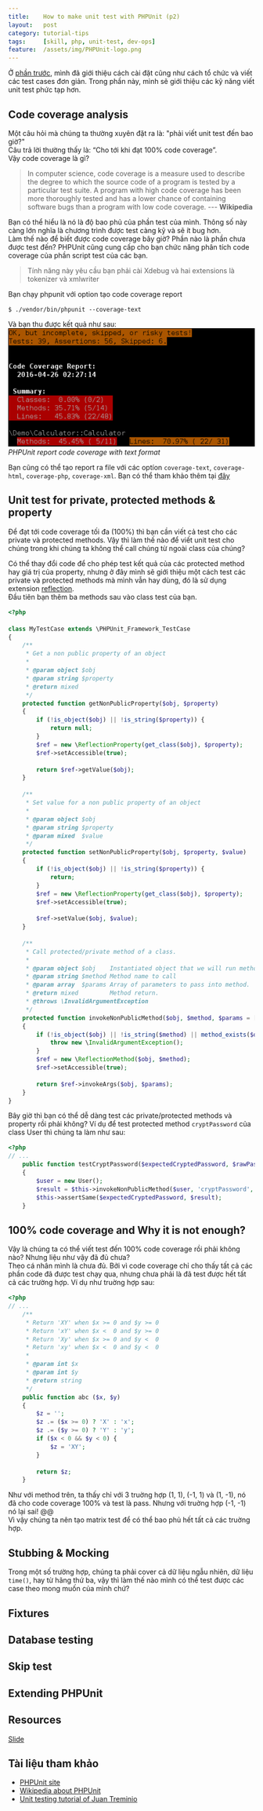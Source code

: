 ```yaml
---
title:    How to make unit test with PHPUnit (p2)
layout:   post
category: tutorial-tips
tags:     [skill, php, unit-test, dev-ops]
feature:  /assets/img/PHPUnit-logo.png
---
```


Ở [phần trước][prev-post], mình đã giới thiệu cách cài đặt cũng như cách tổ chức và
viết các test cases đơn giản. Trong phần này, mình sẽ giới thiệu các kỹ năng
viết unit test phức tạp hơn.

<!--more-->

## Code coverage analysis

Một câu hỏi mà chúng ta thường xuyên đặt ra là: "phải viết unit test đến bao giờ?"   
Câu trả lời thường thấy là: “Cho tới khi đạt 100% code coverage”.   
Vậy code coverage là gì?

> In computer science, code coverage is a measure used to describe the degree to
> which the source code of a program is tested by a particular test suite.
> A program with high code coverage has been more thoroughly tested and has a lower chance
> of containing software bugs than a program with low code coverage.
> --- **Wikipedia**

Bạn có thể hiểu là nó là độ bao phủ của phần test của mình. Thông số này càng lớn nghĩa
là chương trình được test càng kỹ và sẽ ít bug hơn.   
Làm thế nào để biết được code coverage bây giờ? Phần nào là phần chưa được test đến?
PHPUnit cũng cung cấp cho bạn chức năng phân tích code coverage của phần script test của các bạn.

> Tính năng này yêu cầu bạn phải cài Xdebug và hai extensions là tokenizer và xmlwriter

Bạn chạy phpunit với option tạo code coverage report

```
$ ./vendor/bin/phpunit --coverage-text
```

Và bạn thu được kết quả như sau:   
![Code coverage report](/assets/img/code-coverage-report.png)*PHPUnit report code coverage with text format*

Bạn cũng có thể tạo report ra file với các optíon `coverage-text`, `coverage-html`,
`coverage-php`, `coverage-xml`. Bạn có thể tham khảo thêm tại [đây][code-coverage-analysis]

## Unit test for private, protected methods & property

Để đạt tới code coverage tối đa (100%) thì bạn cần viết cả test cho các private
và protected methods. Vậy thì làm thế nào để viết unit test cho chúng trong khi
chúng ta không thể call chúng từ ngoài class của chúng?

Có thể thay đổi code để cho phép test kết quả của các protected method hay giá trị
của property, nhưng ở đây mình sẽ giới thiệu một cách test các private và protected
methods mà mình vẫn hay dùng, đó là sử dụng extension [reflection][php-reflection].   
Đầu tiên bạn thêm ba methods sau vào class test của bạn.

```php
<?php

class MyTestCase extends \PHPUnit_Framework_TestCase
{
    /**
     * Get a non public property of an object
     *
     * @param object $obj
     * @param string $property
     * @return mixed
     */
    protected function getNonPublicProperty($obj, $property)
    {
        if (!is_object($obj) || !is_string($property)) {
            return null;
        }
        $ref = new \ReflectionProperty(get_class($obj), $property);
        $ref->setAccessible(true);

        return $ref->getValue($obj);
    }

    /**
     * Set value for a non public property of an object
     *
     * @param object $obj
     * @param string $property
     * @param mixed  $value
     */
    protected function setNonPublicProperty($obj, $property, $value)
    {
        if (!is_object($obj) || !is_string($property)) {
            return;
        }
        $ref = new \ReflectionProperty(get_class($obj), $property);
        $ref->setAccessible(true);

        $ref->setValue($obj, $value);
    }

    /**
     * Call protected/private method of a class.
     *
     * @param object $obj    Instantiated object that we will run method on.
     * @param string $method Method name to call
     * @param array  $params Array of parameters to pass into method.
     * @return mixed         Method return.
     * @throws \InvalidArgumentException
     */
    protected function invokeNonPublicMethod($obj, $method, $params = [])
    {
        if (!is_object($obj) || !is_string($method) || method_exists($obj, $method)) {
            throw new \InvalidArgumentException();
        }
        $ref = new \ReflectionMethod($obj, $method);
        $ref->setAccessible(true);

        return $ref->invokeArgs($obj, $params);
    }
}
```

Bây giờ thì bạn có thể dễ dàng test các private/protected methods và property rồi phải không?
Ví dụ để test protected method `cryptPassword` của class User thì chúng ta làm như sau:

```php
<?php
// ...
    public function testCryptPassword($expectedCryptedPassword, $rawPassword)
    {
        $user = new User();
        $result = $this->invokeNonPublicMethod($user, 'cryptPassword', [$rawPassword]);
        $this->assertSame($expectedCryptedPassword, $result);
    }
```

## 100% code coverage and Why it is not enough?

Vậy là chúng ta có thể viết test đến 100% code coverage rồi phải không nào?
Nhưng liệu như vậy đã đủ chưa?   
Theo cá nhân mình là chưa đủ. Bởi vì code coverage chỉ cho thấy tất cả các phần code
đã được test chạy qua, nhưng chưa phải là đã test được hết tất cả các trường hợp.
Ví dụ như truờng hợp sau:

```php
<?php
// ...
    /**
     * Return 'XY' when $x >= 0 and $y >= 0
     * Return 'xY' when $x <  0 and $y >= 0
     * Return 'Xy' when $x >= 0 and $y <  0
     * Return 'xy' when $x <  0 and $y <  0
     *
     * @param int $x
     * @param int $y
     * @return string
     */
    public function abc ($x, $y)
    {
        $z = '';
        $z .= ($x >= 0) ? 'X' : 'x';
        $z .= ($y >= 0) ? 'Y' : 'y';
        if ($x < 0 && $y < 0) {
            $z = 'XY';
        }

        return $z;
    }
```

Như với method trên, ta thấy chỉ với 3 truờng hợp (1, 1), (-1, 1) và (1, -1),
nó đã cho code coverage 100% và test là pass. Nhưng với truờng hợp (-1, -1) nó lại sai! @@   
Vì vậy chúng ta nên tạo matrix test để có thể bao phủ hết tất cả các truờng hợp.

## Stubbing & Mocking

Trong một số trường hợp, chúng ta phải cover cả dữ liệu ngẫu nhiên, dữ liệu `time()`,
hay từ hãng thứ ba, vậy thì làm thế nào mình có thể test được các case theo
mong muốn của mình chứ?   


## Fixtures

## Database testing

## Skip test

## Extending PHPUnit

## Resources

<i class="fa fa-file-powerpoint-o"></i> [Slide][slide]   

## Tài liệu tham khảo

- [PHPUnit site][3]
- [Wikipedia about PHPUnit][4]
- [Unit testing tutorial of Juan Treminio][5]


[prev-post]:              /2016-03-24/how-to-make-unit-test-with-phpunit-p1.html
[code-coverage-analysis]: https://phpunit.de/manual/current/en/code-coverage-analysis.html
[php-reflection]:         http://php.net/manual/en/book.reflection.php
[slide]:                  /slides/2016-03-24-how-to-make-unit-test-with-phpunit.html
[3]: https://phpunit.de
[4]: https://en.wikipedia.org/wiki/PHPUnit
[5]: https://jtreminio.com/2013/03/unit-testing-tutorial-introduction-to-phpunit
